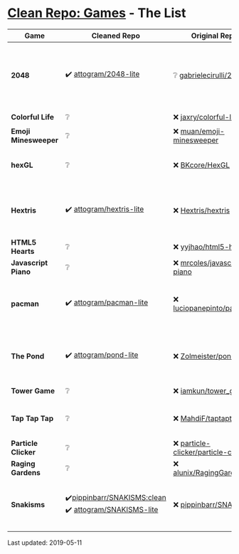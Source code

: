 # [Clean Repo: Games](https://attogram.github.io/clean-repo-games/) - The List

Game | Cleaned Repo | Original Repo | Notes
---- | ------------ | ------------- | ------
**2048** | ✔️ [attogram/2048-lite](https://github.com/attogram/2048-lite) | ❔ [gabrielecirulli/2048](https://github.com/gabrielecirulli/2048) | <sub>- google adsense removed from original repo <br />- design issues present</sub>
**Colorful Life** | ❔ | ❌ [jaxry/colorful-life](https://github.com/jaxry/colorful-life) | <sub>- google analytics</sub>
**Emoji Minesweeper** | ❔ | ❌ [muan/emoji-minesweeper](https://github.com/muan/emoji-minesweeper) | <sub>- google analytics</sub>
**hexGL** | ❔ | ❌ [BKcore/HexGL](https://github.com/BKcore/HexGL) | <sub>- google analytics <br />- favicon remote load</sub>
**Hextris** | ✔️ [attogram/hextris-lite](https://github.com/attogram/hextris-lite) | ❌ [Hextris/hextris](https://github.com/Hextris/hextris) |  <sub>- trojan miner <br />- google analytics <br />- social media overuse</sub>
**HTML5 Hearts** | ❔ | ❌ [yyjhao/html5-hearts](https://github.com/yyjhao/html5-hearts) | <sub>- google analytics</sub>
**Javascript Piano** | ❔ | ❌ [mrcoles/javascript-piano](https://github.com/mrcoles/javascript-piano) | <sub>- twitter code</sub>
**pacman** | ✔️ [attogram/pacman-lite](https://github.com/attogram/pacman-lite) | ❌ [luciopanepinto/pacman](https://github.com/luciopanepinto/pacman) |  <sub>- google analytics <br />- google tag manager <br />- advertising</sub>
**The Pond** | ✔️ [attogram/pond-lite](https://github.com/attogram/pond-lite) | ❌ [Zolmeister/pond](https://github.com/Zolmeister/pond) |  <sub>- google analytics <br />- promotional headers <br />- kik.com code</sub>
**Tower Game** | ❔ | ❌ [iamkun/tower_game](https://github.com/iamkun/tower_game) |  <sub>- google analytics </sub>
**Tap Tap Tap** | ❔ | ❌ [MahdiF/taptaptap](https://github.com/MahdiF/taptaptap) | <sub>- google analytics <br />- google tag manager</sub>
**Particle Clicker** | ❔ | ❌ [particle-clicker/particle-clicker](https://github.com/particle-clicker/particle-clicker) | <sub>- google analytics</sub>
**Raging Gardens** | ❔ | ❌ [alunix/RagingGardensFB](https://github.com/alunix/RagingGardensFB) | <sub>- facebook code</sub>
**Snakisms** | ✔️[pippinbarr/SNAKISMS:clean](https://github.com/pippinbarr/SNAKISMS/tree/clean)<br />✔️ [attogram/SNAKISMS-lite](https://github.com/attogram/SNAKISMS-lite) | ❌ [pippinbarr/SNAKISMS](https://github.com/pippinbarr/SNAKISMS) | <sub>- google analytics<br />- maintainer created clean branch</sub>

Last updated: 2019-05-11
